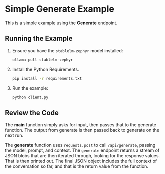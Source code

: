 # Simple Generate Example

This is a simple example using the **Generate** endpoint.

## Running the Example

1. Ensure you have the `stablelm-zephyr` model installed:

   ```bash
   ollama pull stablelm-zephyr
   ```

2. Install the Python Requirements.

   ```bash
   pip install -r requirements.txt
   ```

3. Run the example:

   ```bash
   python client.py
   ```

## Review the Code

The **main** function simply asks for input, then passes that to the generate function. The output from generate is then passed back to generate on the next run.

The **generate** function uses `requests.post` to call `/api/generate`, passing the model, prompt, and context. The `generate` endpoint returns a stream of JSON blobs that are then iterated through, looking for the response values. That is then printed out. The final JSON object includes the full context of the conversation so far, and that is the return value from the function.
